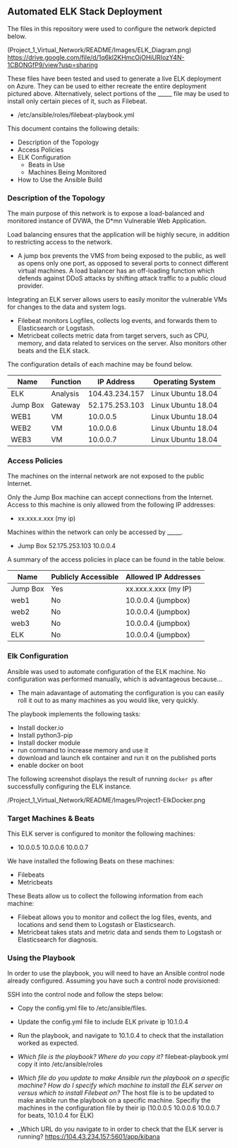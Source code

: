 ## Automated ELK Stack Deployment

The files in this repository were used to configure the network depicted below.

(Project_1_Virtual_Network/README/Images/ELK_Diagram.png)  https://drive.google.com/file/d/1q6kl2KHmcOjOHiURIozY4N-1CBONGfP9/view?usp=sharing

These files have been tested and used to generate a live ELK deployment on Azure. They can be used to either recreate the entire deployment pictured above. Alternatively, select portions of the _____ file may be used to install only certain pieces of it, such as Filebeat.

  - /etc/ansible/roles/filebeat-playbook.yml

This document contains the following details:
- Description of the Topology
- Access Policies
- ELK Configuration
  - Beats in Use
  - Machines Being Monitored
- How to Use the Ansible Build


### Description of the Topology

The main purpose of this network is to expose a load-balanced and monitored instance of DVWA, the D*mn Vulnerable Web Application.

Load balancing ensures that the application will be highly secure, in addition to restricting access to the network.
-  A jump box prevents the VMS from being exposed to the public, as well as opens only one port, as opposed to several ports to connect different virtual machines.
A load balancer has an off-loading function which defends against DDoS attacks by shifting attack traffic to a public cloud provider.

Integrating an ELK server allows users to easily monitor the vulnerable VMs for changes to the data and system logs.
- Filebeat monitors Logfiles, collects log events, and forwards them to Elasticsearch or Logstash.
- Metricbeat collects metric data from target servers, such as CPU, memory, and data related to services on the server. Also monitors other beats and the ELK stack.

The configuration details of each machine may be found below.


| Name     | Function | IP Address   | Operating System  |
|----------|----------|------------  |------------------ |
| ELK      | Analysis |104.43.234.157| Linux Ubuntu 18.04|
| Jump Box | Gateway  |52.175.253.103| Linux Ubuntu 18.04|
| WEB1     |  VM      | 10.0.0.5     | Linux Ubuntu 18.04|
| WEB2     |  VM      | 10.0.0.6     | Linux Ubuntu 18.04|
| WEB3     |  VM      | 10.0.0.7     | Linux Ubuntu 18.04|

### Access Policies

The machines on the internal network are not exposed to the public Internet. 

Only the Jump Box machine can accept connections from the Internet. Access to this machine is only allowed from the following IP addresses:
-  xx.xxx.x.xxx (my ip)

Machines within the network can only be accessed by _____.
- Jump Box 52.175.253.103 10.0.0.4


A summary of the access policies in place can be found in the table below.

| Name     | Publicly Accessible | Allowed IP Addresses |
|----------|---------------------|----------------------|
| Jump Box |     Yes             | xx.xxx.x.xxx (my IP) |
| web1     |     No              |  10.0.0.4  (jumpbox) |
| web2     |     No              |  10.0.0.4  (jumpbox) |
| web3     |     No              |  10.0.0.4  (jumpbox) |
| ELK      |     No              |  10.0.0.4  (jumpbox) |
### Elk Configuration

Ansible was used to automate configuration of the ELK machine. No configuration was performed manually, which is advantageous because...
- The main adavantage of automating the configuration is you can easily roll it out to as many machines as you would like, very quickly.

The playbook implements the following tasks:
- Install docker.io
- Install python3-pip
- Install docker module
- run command to increase memory and use it
- download and launch elk container and run it on the published ports
- enable docker on boot

The following screenshot displays the result of running `docker ps` after successfully configuring the ELK instance.

 /Project_1_Virtual_Network/README/Images/Project1-ElkDocker.png

### Target Machines & Beats
This ELK server is configured to monitor the following machines:
- 10.0.0.5
  10.0.0.6
  10.0.0.7

We have installed the following Beats on these machines:
- Filebeats
- Metricbeats

These Beats allow us to collect the following information from each machine:
- Filebeat allows you to monitor and collect the log files, events, and locations and send them to Logstash or Elasticsearch.
- Metricbeat takes stats and metric data and sends them to Logstash or Elasticsearch for diagnosis.

### Using the Playbook
In order to use the playbook, you will need to have an Ansible control node already configured. Assuming you have such a control node provisioned: 

SSH into the control node and follow the steps below:
- Copy the config.yml file to /etc/ansible/files.
- Update the config.yml file to include ELK private ip 10.1.0.4
- Run the playbook, and navigate to 10.1.0.4 to check that the installation worked as expected.

- _Which file is the playbook? Where do you copy it?_
filebeat-playbook.yml copy it into /etc/ansible/roles
- _Which file do you update to make Ansible run the playbook on a specific machine? How do I specify which machine to install the ELK server on versus which to install Filebeat on?_
The host file is to be updated to make ansible run the playbook on a specific machine. Specifiy the machines in the configuration file by their ip (10.0.0.5 10.0.0.6 10.0.0.7 for beats, 10.1.0.4 for ELK)

- _Which URL do you navigate to in order to check that the ELK server is running?
https://104.43.234.157:5601/app/kibana
